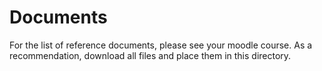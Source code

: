 
# Documents

For the list of reference documents, please see your moodle course.
As a recommendation, download all files and place them in this directory.

